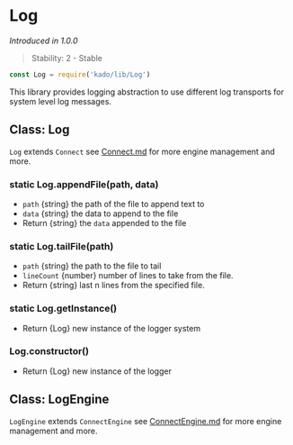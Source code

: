 # Log
*Introduced in 1.0.0*
> Stability: 2 - Stable
```js
const Log = require('kado/lib/Log')
```
This library provides logging abstraction to use different log transports
for system level log messages.

## Class: Log
`Log` extends `Connect` see [Connect.md](./Connect.md) for more engine
management and more.

### static Log.appendFile(path, data)
* `path` {string} the path of the file to append text to
* `data` {string} the data to append to the file
* Return {string} the `data` appended to the file

### static Log.tailFile(path)
* `path` {string} the path to the file to tail
* `lineCount` {number} number of lines to take from the file.
* Return {string} last n lines from the specified file.

### static Log.getInstance()
* Return {Log} new instance of the logger system

### Log.constructor()
* Return {Log} new instance of the logger

## Class: LogEngine
`LogEngine` extends `ConnectEngine` see
[ConnectEngine.md](./ConnectEngine.md) for more engine management and more.
